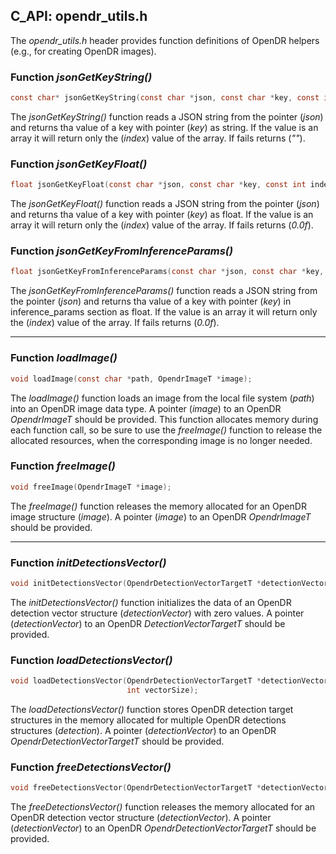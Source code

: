 ## C_API: opendr_utils.h


The *opendr_utils.h* header provides function definitions of OpenDR helpers (e.g., for creating OpenDR images).

### Function *jsonGetKeyString()*
```C
const char* jsonGetKeyString(const char *json, const char *key, const int index);
```
The *jsonGetKeyString()* function reads a JSON string from the pointer (*json*) and returns tha value of a key with pointer (*key*) as string.
If the value is an array it will return only the (*index*) value of the array.
If fails returns (*""*).

### Function *jsonGetKeyFloat()*
```C
float jsonGetKeyFloat(const char *json, const char *key, const int index);
```
The *jsonGetKeyFloat()* function reads a JSON string from the pointer (*json*) and returns tha value of a key with pointer (*key*) as float.
If the value is an array it will return only the (*index*) value of the array.
If fails returns (*0.0f*).

### Function *jsonGetKeyFromInferenceParams()*
```C
float jsonGetKeyFromInferenceParams(const char *json, const char *key, const int index);
```
The *jsonGetKeyFromInferenceParams()* function reads a JSON string from the pointer (*json*) and returns tha value of a key with pointer (*key*) in inference_params section as float.
If the value is an array it will return only the (*index*) value of the array.
If fails returns (*0.0f*).

---

### Function *loadImage()*
```C
void loadImage(const char *path, OpendrImageT *image);
```
The *loadImage()* function loads an image from the local file system (*path*) into an OpenDR image data type.
A pointer (*image*) to an OpenDR *OpendrImageT* should be provided.
This function allocates memory during each function call, so be sure to use the *freeImage()* function to release the allocated resources, when the corresponding image is no longer needed.

### Function *freeImage()*
```C
void freeImage(OpendrImageT *image);
```
The *freeImage()* function releases the memory allocated for an OpenDR image structure (*image*).
A pointer (*image*) to an OpenDR *OpendrImageT* should be provided.

---

### Function *initDetectionsVector()*
```C
void initDetectionsVector(OpendrDetectionVectorTargetT *detectionVector);
```
The *initDetectionsVector()* function initializes the data of an OpenDR detection vector structure (*detectionVector*) with zero values.
A pointer (*detectionVector*) to an OpenDR *DetectionVectorTargetT* should be provided.

### Function *loadDetectionsVector()*
```C
void loadDetectionsVector(OpendrDetectionVectorTargetT *detectionVector, OpendrDetectionTargetT *detection,
                          int vectorSize);
```
The *loadDetectionsVector()* function stores OpenDR detection target structures in the memory allocated for multiple OpenDR detections structures (*detection*).
A pointer (*detectionVector*) to an OpenDR *OpendrDetectionVectorTargetT* should be provided.

### Function *freeDetectionsVector()*
```C
void freeDetectionsVector(OpendrDetectionVectorTargetT *detectionVector);
```
The *freeDetectionsVector()* function releases the memory allocated for an OpenDR detection vector structure (*detectionVector*).
A pointer (*detectionVector*) to an OpenDR *OpendrDetectionVectorTargetT* should be provided.
